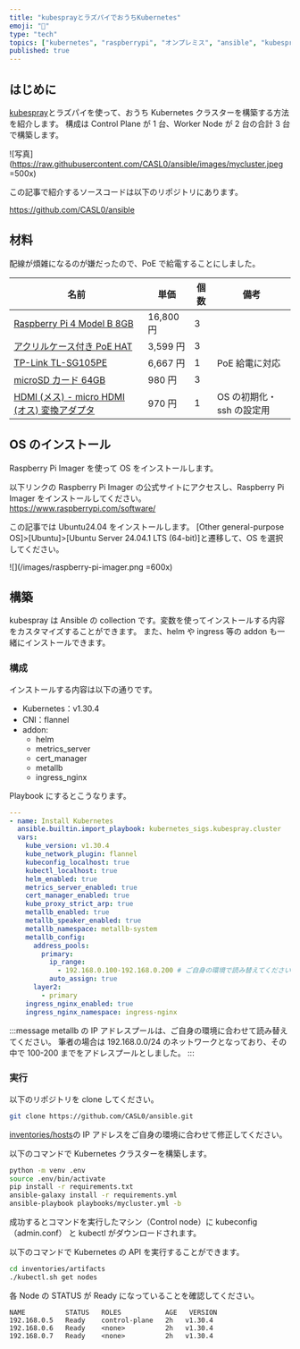 ```yaml
---
title: "kubesprayとラズパイでおうちKubernetes"
emoji: "🌟"
type: "tech"
topics: ["kubernetes", "raspberrypi", "オンプレミス", "ansible", "kubespray"]
published: true
---
```


## はじめに

[kubespray](https://github.com/kubernetes-sigs/kubespray)とラズパイを使って、おうち Kubernetes クラスターを構築する方法を紹介します。
構成は Control Plane が 1 台、Worker Node が 2 台の合計 3 台で構築します。

![写真](https://raw.githubusercontent.com/CASL0/ansible/images/mycluster.jpeg =500x)

この記事で紹介するソースコードは以下のリポジトリにあります。

https://github.com/CASL0/ansible

## 材料

配線が煩雑になるのが嫌だったので、PoE で給電することにしました。

| 名前                                                                                   | 単価      | 個数 | 備考                      |
| -------------------------------------------------------------------------------------- | --------- | ---- | ------------------------- |
| [Raspberry Pi 4 Model B 8GB](https://raspberry-pi.ksyic.com/?pdp.id=552)               | 16,800 円 | 3    |                           |
| [アクリルケース付き PoE HAT](https://www.amazon.co.jp/dp/B097NCD6FW)                   | 3,599 円  | 3    |                           |
| [TP-Link TL-SG105PE](https://www.amazon.co.jp/dp/B08GDC61NS)                           | 6,667 円  | 1    | PoE 給電に対応            |
| [microSD カード 64GB](https://www.amazon.co.jp/dp/B07DVJ86SS)                          | 980 円    | 3    |                           |
| [HDMI (メス) - micro HDMI (オス) 変換アダプタ](https://www.amazon.co.jp/dp/B01017VGR2) | 970 円    | 1    | OS の初期化・ssh の設定用 |

## OS のインストール

Raspberry Pi Imager を使って OS をインストールします。

以下リンクの Raspberry Pi Imager の公式サイトにアクセスし、Raspberry Pi Imager をインストールしてください。
https://www.raspberrypi.com/software/

この記事では Ubuntu24.04 をインストールします。
[Other general-purpose OS]>[Ubuntu]>[Ubuntu Server 24.04.1 LTS (64-bit)]と遷移して、OS を選択してください。

![](/images/raspberry-pi-imager.png =600x)

## 構築

kubespray は Ansible の collection です。変数を使ってインストールする内容をカスタマイズすることができます。
また、helm や ingress 等の addon も一緒にインストールできます。

### 構成

インストールする内容は以下の通りです。

- Kubernetes：v1.30.4
- CNI：flannel
- addon:
  - helm
  - metrics_server
  - cert_manager
  - metallb
  - ingress_nginx

Playbook にするとこうなります。

```yaml
---
- name: Install Kubernetes
  ansible.builtin.import_playbook: kubernetes_sigs.kubespray.cluster
  vars:
    kube_version: v1.30.4
    kube_network_plugin: flannel
    kubeconfig_localhost: true
    kubectl_localhost: true
    helm_enabled: true
    metrics_server_enabled: true
    cert_manager_enabled: true
    kube_proxy_strict_arp: true
    metallb_enabled: true
    metallb_speaker_enabled: true
    metallb_namespace: metallb-system
    metallb_config:
      address_pools:
        primary:
          ip_range:
            - 192.168.0.100-192.168.0.200 # ご自身の環境で読み替えてください
          auto_assign: true
      layer2:
        - primary
    ingress_nginx_enabled: true
    ingress_nginx_namespace: ingress-nginx
```

:::message
metallb の IP アドレスプールは、ご自身の環境に合わせて読み替えてください。
筆者の場合は 192.168.0.0/24 のネットワークとなっており、その中で 100-200 までをアドレスプールとしました。
:::

### 実行

以下のリポジトリを clone してください。

```sh
git clone https://github.com/CASL0/ansible.git
```

[inventories/hosts](https://github.com/CASL0/ansible/blob/main/inventories/hosts)の IP アドレスをご自身の環境に合わせて修正してください。

以下のコマンドで Kubernetes クラスターを構築します。

```sh
python -m venv .env
source .env/bin/activate
pip install -r requirements.txt
ansible-galaxy install -r requirements.yml
ansible-playbook playbooks/mycluster.yml -b
```

成功するとコマンドを実行したマシン（Control node）に kubeconfig（admin.conf） と kubectl がダウンロードされます。

以下のコマンドで Kubernetes の API を実行することができます。

```sh
cd inventories/artifacts
./kubectl.sh get nodes
```

各 Node の STATUS が Ready になっていることを確認してください。

```text
NAME          STATUS   ROLES           AGE   VERSION
192.168.0.5   Ready    control-plane   2h   v1.30.4
192.168.0.6   Ready    <none>          2h   v1.30.4
192.168.0.7   Ready    <none>          2h   v1.30.4
```
